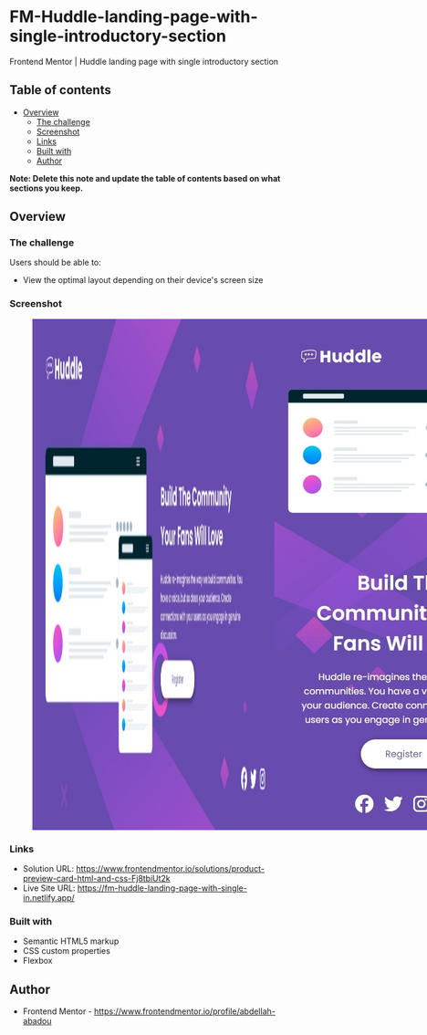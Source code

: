# FM-Huddle-landing-page-with-single-introductory-section
Frontend Mentor | Huddle landing page with single introductory section


## Table of contents

- [Overview](#overview)
  - [The challenge](#the-challenge)
  - [Screenshot](#screenshot)
  - [Links](#links)
  - [Built with](#built-with)
  - [Author](#author)

**Note: Delete this note and update the table of contents based on what sections you keep.**

## Overview

### The challenge

Users should be able to:

- View the optimal layout depending on their device's screen size

### Screenshot

<figure style="display: flex;">
  <img src="screenshot/desktop_preview.jpeg" alt="screenshot_for_desktop_preview">
  <img src="screenshot/mobile_preview.jpeg" alt="screenshot_for_mobile_preview">
</figure>

### Links

- Solution URL: https://www.frontendmentor.io/solutions/product-preview-card-html-and-css-Fj8tbiUt2k
- Live Site URL: https://fm-huddle-landing-page-with-single-in.netlify.app/

### Built with

- Semantic HTML5 markup
- CSS custom properties
- Flexbox

## Author

- Frontend Mentor - https://www.frontendmentor.io/profile/abdellah-abadou

